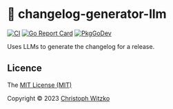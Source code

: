 # :crystal_ball: changelog-generator-llm
[![CI](https://github.com/go-semantic-release/changelog-generator-llm/actions/workflows/ci.yml/badge.svg?branch=main)](https://github.com/go-semantic-release/changelog-generator-llm/actions?query=workflow%3ACI+branch%3Amain)
[![Go Report Card](https://goreportcard.com/badge/github.com/go-semantic-release/changelog-generator-llm)](https://goreportcard.com/report/github.com/go-semantic-release/changelog-generator-llm)
[![PkgGoDev](https://pkg.go.dev/badge/github.com/go-semantic-release/changelog-generator-llm)](https://pkg.go.dev/github.com/go-semantic-release/changelog-generator-llm)

Uses LLMs to generate the changelog for a release.

## Licence

The [MIT License (MIT)](http://opensource.org/licenses/MIT)

Copyright © 2023 [Christoph Witzko](https://twitter.com/christophwitzko)
